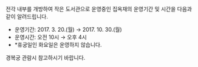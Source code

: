 전각 내부를 개방하여 작은 도서관으로 운영중인 집옥재의 운영기간 및 시간을 다음과 같이 알려드립니다.
- 운영기간: 2017. 3. 20.(월) → 2017. 10. 30.(월)
- 운영시간: 오전 10시 → 오후 4시
- *휴궁일인 화요일은 운영하지 않습니다.

경복궁 관람시 참고하시기 바랍니다.